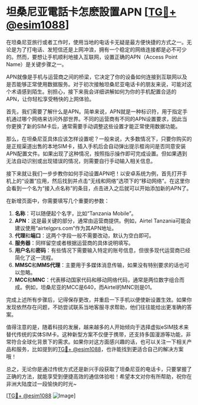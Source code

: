 # 坦桑尼亚電話卡怎麽設置APN [[TG💪+ @esim1088](https://t.me/s/esim1088)]

在坦桑尼亚旅行或者工作时，使用当地的电话卡无疑是最方便快捷的方式之一。无论是为了打电话、发短信还是上网冲浪，拥有一个稳定的网络连接都是必不可少的。然而，要想让手机顺利地接入互联网，设置正确的APN（Access Point Name）是关键步骤之一。

APN就像是手机与运营商之间的桥梁，它决定了你的设备如何连接到互联网以及是否能够正常使用数据服务。对于初次接触坦桑尼亚电话卡的朋友来说，可能对这个术语感到陌生。别担心，接下来我会详细讲解如何为你的手机配置合适的APN，让你轻松享受畅快的上网体验。

首先，我们需要了解什么是APN。简单来说，APN就是一种标识符，用于指定手机通过哪个网络来访问外部世界。不同的运营商有不同的APN设置要求，因此当你更换了新的SIM卡后，通常需要手动调整这些设置才能正常使用数据功能。

那么，在坦桑尼亚具体应该怎样设置呢？一般来说，大多数情况下，只要你购买的是正规渠道出售的本地SIM卡，插入手机后会自动弹出提示框询问是否同意安装APN配置文件。如果出现了这种情况，按照指示操作即可完成设置。但如果遇到无法自动识别或出现错误的情况，则需要自行手动输入相关信息。

接下来就让我们一步步教你如何手动设置APN吧！以安卓系统为例，首先打开手机上的“设置”应用，然后找到并点击“无线和网络”选项下的“移动网络”。在这里你会看到一个名为“接入点名称”的条目，点击进入之后就可以开始添加新的APN了。

在新增页面中，你需要填写几个重要的参数：
1. **名称**：可以随便起个名字，比如“Tanzania Mobile”。
2. **APN**：这是最关键的部分，通常由运营商提供。例如，Airtel Tanzania可能会建议使用“airtelgprs.com”作为其APN地址。
3. **代理**和**端口**：这两个字段一般不需要改动，默认为空白即可。
4. **服务器**：同样留空或者根据运营商的具体说明填写。
5. **用户名**和**密码**：有些情况下需要输入特定的账号信息，但很多现代运营商已经简化了这一流程。
6. **MMSC**和**MMS代理**：主要用于多媒体消息传输，如果没有特别要求的话也可以忽略。
7. **MCC**和**MNC**：代表移动国家代码和移动网络代码，通常是两位数字组合而成。例如，坦桑尼亚的MCC是640，而Airtel的MNC则是01。

完成上述所有步骤后，记得保存更改，并重启一下手机以便使新设置生效。如果你发现依然存在问题，不妨尝试联系当地客服寻求帮助，他们往往能给出更准确的答案。

值得注意的是，随着科技的发展，越来越多的人开始倾向于选择虚拟eSIM技术来替代传统的实体SIM卡。这种新型方案不仅便于携带，还支持多国漫游等功能，非常符合全球化背景下的需求。如果你对这方面感兴趣的话，也可以关注一下相关产品和服务，比如提到的[TG💪+ @esim1088](https://t.me/s/esim1088)，也许能找到更适合自己的解决方案哦！

总之，无论你是通过传统方式还是新兴手段获取了坦桑尼亚的电话卡，只要掌握了正确的方法，就能享受到便捷高效的通信体验啦！希望本文对你有所帮助，祝你在非洲大陆度过一段愉快的时光~

[[TG💪+ @esim1088](https://t.me/s/esim1088) ![Image](https://i.postimg.cc/4NQfJmqS/Snipaste-2025-05-13-00-14-12.png)]